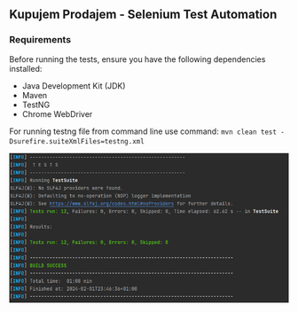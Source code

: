 ## Kupujem Prodajem - Selenium Test Automation

### Requirements

Before running the tests, ensure you have the following dependencies installed:

- Java Development Kit (JDK)
- Maven
- TestNG
- Chrome WebDriver

For running testng file from command line use command: `mvn clean test -Dsurefire.suiteXmlFiles=testng.xml`

![Alt text](img.png)